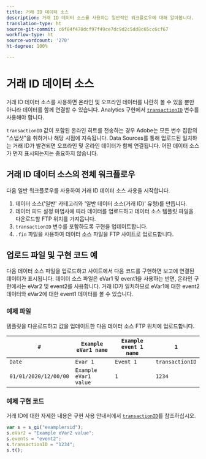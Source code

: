 ```yaml
---
title: 거래 ID 데이터 소스
description: 거래 ID 데이터 소스를 사용하는 일반적인 워크플로우에 대해 알아봅니다.
translation-type: ht
source-git-commit: c6f84f470dcf97f49ce7dc9d2c5dd8c65cc6cf67
workflow-type: ht
source-wordcount: '270'
ht-degree: 100%

---
```



# 거래 ID 데이터 소스

거래 ID 데이터 소스를 사용하면 온라인 및 오프라인 데이터를 나란히 볼 수 있을 뿐만 아니라 데이터를 함께 연결할 수 있습니다. Analytics 구현에서 [`transactionID`](/help/implement/vars/page-vars/transactionid.md) 변수를 사용해야 합니다.

`transactionID` 값이 포함된 온라인 히트를 전송하는 경우 Adobe는 모든 변수 집합의 &quot;스냅샷&quot;을 취하거나 해당 시점에 지속됩니다. Data Sources를 통해 업로드된 일치하는 거래 ID가 발견되면 오프라인 및 온라인 데이터가 함께 연결됩니다. 어떤 데이터 소스가 먼저 표시되는지는 중요하지 않습니다.

## 거래 ID 데이터 소스의 전체 워크플로우

다음 일반 워크플로우를 사용하여 거래 ID 데이터 소스 사용을 시작합니다.

1. 데이터 소스(&#39;일반&#39; 카테고리와 &#39;일반 데이터 소스(거래 ID)&#39; 유형)를 만듭니다.
1. 데이터 피드 설정 마법사에 따라 데이터를 업로드하고 데이터 소스 템플릿 파일을 다운로드할 FTP 위치를 가져옵니다.
1. `transactionID` 변수를 포함하도록 구현을 업데이트합니다.
1. `.fin` 파일을 사용하여 데이터 소스 파일을 FTP 사이트로 업로드합니다.

## 업로드 파일 및 구현 코드 예

다음 데이터 소스 파일을 업로드하고 사이트에서 다음 코드를 구현하면 보고에 연결된 데이터가 표시됩니다. 데이터 소스 파일은 eVar1 및 event1을 사용하는 반면, 온라인 구현에서는 eVar2 및 event2를 사용합니다. 거래 ID가 일치하므로 eVar1에 대한 event2 데이터와 eVar2에 대한 event1 데이터를 볼 수 있습니다.

### 예제 파일

템플릿을 다운로드하고 값을 업데이트한 다음 데이터 소스 FTP 위치에 업로드합니다.

| `#` | `Example eVar1 name` | `Example event 1 name` | `1` |
|---|---|---|---|
| `Date` | `Evar 1` | `Event 1` | `transactionID` |
| `01/01/2020/12/00/00` | `Example eVar1 value` | `1` | `1234` |

### 예제 구현 코드

거래 ID에 대한 자세한 내용은 구현 사용 안내서에서 [`transactionID`](/help/implement/vars/page-vars/transactionid.md)를 참조하십시오.

```js
var s = s_gi("examplersid");
s.eVar2 = "Example eVar2 value";
s.events = "event2";
s.transactionID = "1234";
s.t();
```
